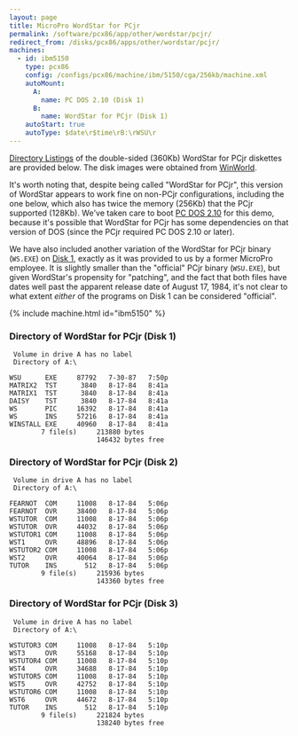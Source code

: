 ```yaml
---
layout: page
title: MicroPro WordStar for PCjr
permalink: /software/pcx86/app/other/wordstar/pcjr/
redirect_from: /disks/pcx86/apps/other/wordstar/pcjr/
machines:
  - id: ibm5150
    type: pcx86
    config: /configs/pcx86/machine/ibm/5150/cga/256kb/machine.xml
    autoMount:
      A:
        name: PC DOS 2.10 (Disk 1)
      B:
        name: WordStar for PCjr (Disk 1)
    autoStart: true
    autoType: $date\r$time\rB:\rWSU\r
---
```


[Directory Listings](#directory-of-wordstar-for-pcjr-disk-1) of the double-sided (360Kb) WordStar for PCjr diskettes
are provided below.  The disk images were obtained from [WinWorld](https://winworldpc.com/product/wordstar/for-pcjr).

It's worth noting that, despite being called "WordStar for PCjr", this version of WordStar appears to work fine on non-PCjr
configurations, including the one below, which also has twice the memory (256Kb) that the PCjr supported (128Kb).  We've
taken care to boot [PC DOS 2.10](/software/pcx86/sys/dos/ibm/2.10/) for this demo, because it's possible that WordStar for PCjr has
some dependencies on that version of DOS (since the PCjr required PC DOS 2.10 or later).

We have also included another variation of the WordStar for PCjr binary (`WS.EXE`) on
[Disk 1](#directory-of-wordstar-for-pcjr-disk-1), exactly as it was provided to us by a former MicroPro employee.  It
is slightly smaller than the "official" PCjr binary (`WSU.EXE`), but given WordStar's propensity for "patching", and the
fact that both files have dates well past the apparent release date of August 17, 1984, it's not clear to what extent
*either* of the programs on Disk 1 can be considered "official".

{% include machine.html id="ibm5150" %}

### Directory of WordStar for PCjr (Disk 1)

     Volume in drive A has no label
     Directory of A:\

    WSU      EXE     87792   7-30-87   7:50p
    MATRIX2  TST      3840   8-17-84   8:41a
    MATRIX1  TST      3840   8-17-84   8:41a
    DAISY    TST      3840   8-17-84   8:41a
    WS       PIC     16392   8-17-84   8:41a
    WS       INS     57216   8-17-84   8:41a
    WINSTALL EXE     40960   8-17-84   8:41a
            7 file(s)     213880 bytes
                          146432 bytes free

### Directory of WordStar for PCjr (Disk 2)

     Volume in drive A has no label
     Directory of A:\

    FEARNOT  COM     11008   8-17-84   5:06p
    FEARNOT  OVR     38400   8-17-84   5:06p
    WSTUTOR  COM     11008   8-17-84   5:06p
    WSTUTOR  OVR     44032   8-17-84   5:06p
    WSTUTOR1 COM     11008   8-17-84   5:06p
    WST1     OVR     48896   8-17-84   5:06p
    WSTUTOR2 COM     11008   8-17-84   5:06p
    WST2     OVR     40064   8-17-84   5:06p
    TUTOR    INS       512   8-17-84   5:06p
            9 file(s)     215936 bytes
                          143360 bytes free

### Directory of WordStar for PCjr (Disk 3)

     Volume in drive A has no label
     Directory of A:\

    WSTUTOR3 COM     11008   8-17-84   5:10p
    WST3     OVR     55168   8-17-84   5:10p
    WSTUTOR4 COM     11008   8-17-84   5:10p
    WST4     OVR     34688   8-17-84   5:10p
    WSTUTOR5 COM     11008   8-17-84   5:10p
    WST5     OVR     42752   8-17-84   5:10p
    WSTUTOR6 COM     11008   8-17-84   5:10p
    WST6     OVR     44672   8-17-84   5:10p
    TUTOR    INS       512   8-17-84   5:10p
            9 file(s)     221824 bytes
                          138240 bytes free

